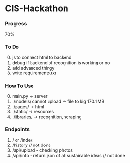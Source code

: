 # CIS-Hackathon
### Progress
70%
### To Do
0. js to connect html to backend
1. debug if backend of recognition is working or no
2. add advanced thingy
3. write requirements.txt
### How To Use
0.  main.py -> server
1. ./models/ cannot upload -> file to big 170.1 MB
2. ./pages/ -> html
3. ./static/ -> resources
4. ./libraries/ -> recognition, scraping
### Endpoints
1. / or /index
2. /history // not done
3. /api/upload - checking photos
4. /api/info - return json of all sustainable ideas // not done

